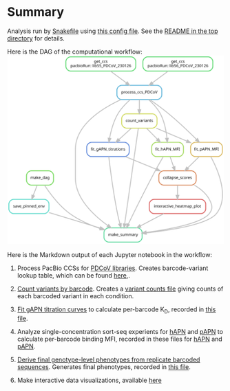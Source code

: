 # Summary

Analysis run by [Snakefile](../../Snakefile)
using [this config file](../../config.yaml).
See the [README in the top directory](../../README.md)
for details.

Here is the DAG of the computational workflow:
![dag.svg](dag.svg)

Here is the Markdown output of each Jupyter notebook in the
workflow:

1. Process PacBio CCSs for [PDCoV libraries](process_ccs_PDCoV.md). Creates barcode-variant lookup table, which can be found [here](../variants/codon_variant_table_PDCoV.csv),.

2. [Count variants by barcode](count_variants.md).
   Creates a [variant counts file](../counts/variant_counts.csv)
   giving counts of each barcoded variant in each condition.

3. [Fit gAPN titration curves](compute_gAPN_Kd.md) to calculate per-barcode K<sub>D</sub>, recorded in [this file](../binding_scores/gAPN_bc_binding.csv).

4. Analyze single-concentration sort-seq experients for [hAPN](compute_hAPN_meanF.md) and [pAPN](compute_pAPN_meanF.md) to calculate per-barcode binding MFI, recorded in these files for [hAPN](../binding_scores/hAPN_bc_binding.csv) and [pAPN](../binding_scores/pAPN_bc_binding.csv).

5. [Derive final genotype-level phenotypes from replicate barcoded sequences](collapse_scores.md).
   Generates final phenotypes, recorded in [this file](../final_variant_scores/final_variant_scores.csv).

6. Make interactive data visualizations, available [here](https://tstarrlab.github.io/PD-CoV-RBD_DMS/)